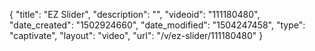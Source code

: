 {
    "title": "EZ Slider",
    "description": "",
    "videoid": "111180480",
    "date_created": "1502924660",
    "date_modified": "1504247458",
    "type": "captivate",
    "layout": "video",
    "url": "\/v\/ez-slider\/111180480"
}